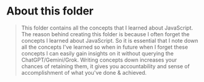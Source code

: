 # About this folder
> This folder contains all the concepts that I learned about JavaScript. The reason behind creating this folder is because I often forget the concepts I learned about JavaScript. So it is essential that I note down all the concepts I've learned so when in future when I forget these concepts I can easily gain insights on it without querying the ChatGPT/Gemini/Grok. Writing concepts down increases your chances of retaining them, it gives you accountability and sense of accomplishment of what you've done & achieved. 